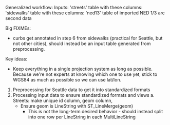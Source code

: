 Generalized workflow:
Inputs:
  'streets' table with these columns:
  'sidewalks' table with these columns:
  'ned13' table of imported NED 1/3 arc second data

Big FIXMEs:
  * curbs get annotated in step 6 from sidewalks (practical for Seattle, but not other cities),
    should instead be an input table generated from preprocessing.

Key ideas:
  * Keep everything in a single projection system as long as possible. Because
    we're not experts at knowing which one to use yet, stick to WGS84 as much
    as possible so we can use lat/lon.

1. Preprocessing for Seattle data to get it into standardized formats
2. Processing input data to ensure standardized formats and views
  a. Streets: make unique id column, geom column,
    * Ensure geom is LineString with ST_LineMerge(geom)
      * This is not the long-term desired behavior - should instead split
        into one row per LineString in each MultiLineString

